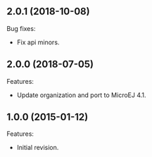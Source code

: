 ## 2.0.1 (2018-10-08)

Bug fixes:

  - Fix api minors.
  
## 2.0.0 (2018-07-05)
Features:
  * Update organization and port to MicroEJ 4.1.
   
## 1.0.0 (2015-01-12)
Features:
  * Initial revision.

 
<!--
	Copyright 2016-2018 IS2T. All rights reserved.
    For demonstration purpose only.
    IS2T PROPRIETARY. Use is subject to license terms.
-->